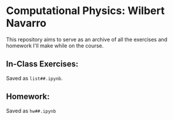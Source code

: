 # Computational Physics: Wilbert Navarro
This repository aims to serve as an archive of all the exercises and homework I'll make while on the course.

## In-Class Exercises:
Saved as ``list##.ipynb``. 

## Homework:
Saved as ``hw##.ipynb``